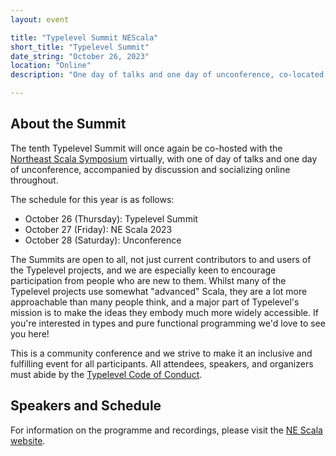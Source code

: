 ```yaml
---
layout: event

title: "Typelevel Summit NEScala"
short_title: "Typelevel Summit"
date_string: "October 26, 2023"
location: "Online"
description: "One day of talks and one day of unconference, co-located with NE Scala."

---
```


## About the Summit

The tenth Typelevel Summit will once again be co-hosted with the [Northeast Scala Symposium](http://www.nescala.org/) virtually, with one of day of talks and one day of unconference, accompanied by discussion and socializing online throughout.

The schedule for this year is as follows:

* October 26 (Thursday): Typelevel Summit
* October 27 (Friday): NE Scala 2023
* October 28 (Saturday): Unconference

The Summits are open to all, not just current contributors to and users of the Typelevel projects, and we are especially keen to encourage participation from people who are new to them.
Whilst many of the Typelevel projects use somewhat "advanced" Scala, they are a lot more approachable than many people think, and a major part of Typelevel's mission is to make the ideas they embody much more widely accessible.
If you're interested in types and pure functional programming we'd love to see you here!

This is a community conference and we strive to make it an inclusive and fulfilling event for all participants.
All attendees, speakers, and organizers must abide by the [Typelevel Code of Conduct](/conduct.html).


## Speakers and Schedule

For information on the programme and recordings, please visit the [NE Scala website](https://nescalas.github.io/).
